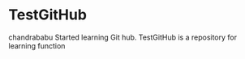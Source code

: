 # TestGitHub
chandrababu Started learning Git hub.
TestGitHub is a repository for learning function
